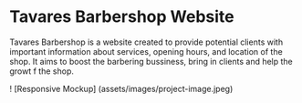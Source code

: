# Tavares Barbershop Website 

Tavares Barbershop is a website created to provide potential clients with important information about services, opening hours, and location of the shop. It aims to boost the barbering bussiness, bring in clients and help the growt f the shop.

! [Responsive Mockup] (assets/images/project-image.jpeg)

